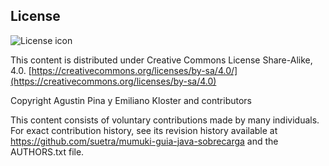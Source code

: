 ## License
![License icon](https://licensebuttons.net/l/by-sa/3.0/88x31.png)

This content is distributed under Creative Commons License Share-Alike, 4.0. [https://creativecommons.org/licenses/by-sa/4.0/](https://creativecommons.org/licenses/by-sa/4.0)

Copyright Agustin Pina y Emiliano Kloster and contributors

This content consists of voluntary contributions made by many
individuals. For exact contribution history, see its revision history
available at https://github.com/suetra/mumuki-guia-java-sobrecarga and the AUTHORS.txt file.

